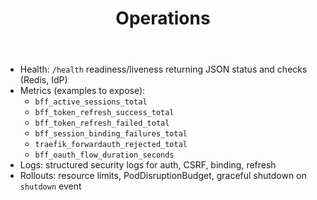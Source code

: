 ﻿---
title: Operations
---

- Health: `/health` readiness/liveness returning JSON status and checks (Redis, IdP)
- Metrics (examples to expose):
  - `bff_active_sessions_total`
  - `bff_token_refresh_success_total`
  - `bff_token_refresh_failed_total`
  - `bff_session_binding_failures_total`
  - `traefik_forwardauth_rejected_total`
  - `bff_oauth_flow_duration_seconds`
- Logs: structured security logs for auth, CSRF, binding, refresh
- Rollouts: resource limits, PodDisruptionBudget, graceful shutdown on `shutdown` event

